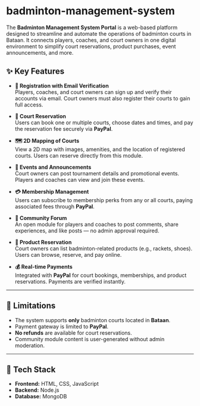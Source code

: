 # badminton-management-system
The **Badminton Management System Portal** is a web-based platform designed to streamline and automate the operations of badminton courts in Bataan. It connects players, coaches, and court owners in one digital environment to simplify court reservations, product purchases, event announcements, and more.

## ✨ Key Features

- **🔐 Registration with Email Verification**  
  Players, coaches, and court owners can sign up and verify their accounts via email. Court owners must also register their courts to gain full access.

- **📅 Court Reservation**  
  Users can book one or multiple courts, choose dates and times, and pay the reservation fee securely via **PayPal**.

- **🗺️ 2D Mapping of Courts**  
  View a 2D map with images, amenities, and the location of registered courts. Users can reserve directly from this module.

- **📢 Events and Announcements**  
  Court owners can post tournament details and promotional events. Players and coaches can view and join these events.

- **💳 Membership Management**  
  Users can subscribe to membership perks from any or all courts, paying associated fees through **PayPal**.

- **💬 Community Forum**  
  An open module for players and coaches to post comments, share experiences, and like posts — no admin approval required.

- **🛒 Product Reservation**  
  Court owners can list badminton-related products (e.g., rackets, shoes). Users can browse, reserve, and pay online.

- **💰 Real-time Payments**  
  Integrated with **PayPal** for court bookings, memberships, and product reservations. Payments are verified instantly.

---

## 🛑 Limitations

- The system supports **only** badminton courts located in **Bataan**.
- Payment gateway is limited to **PayPal**.
- **No refunds** are available for court reservations.
- Community module content is user-generated without admin moderation.

---

## 🧰 Tech Stack

- **Frontend:** HTML, CSS, JavaScript  
- **Backend:** Node.js  
- **Database:** MongoDB  
